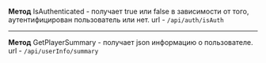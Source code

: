 
**Метод** IsAuthenticated - получает true или false в зависимости от того, аутентифицирован пользователь или нет. url - ``/api/auth/isAuth``
***
**Метод** GetPlayerSummary - получает json информацию о пользователе. url - ``/api/userInfo/summary``
